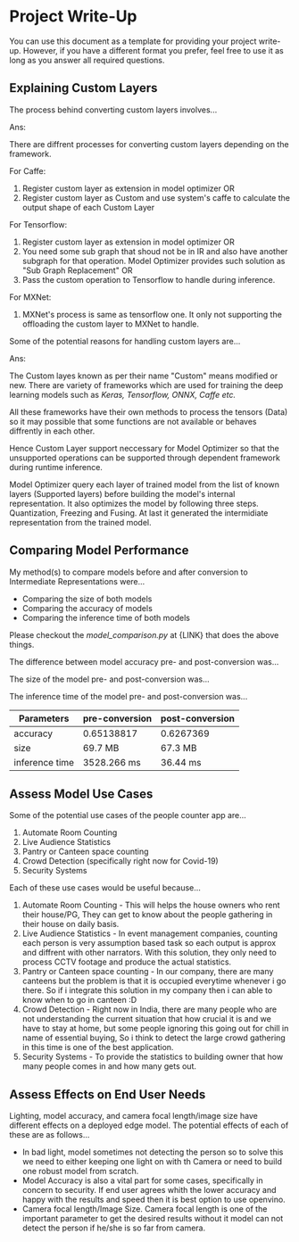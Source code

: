 # Project Write-Up

You can use this document as a template for providing your project write-up. However, if you
have a different format you prefer, feel free to use it as long as you answer all required
questions.

## Explaining Custom Layers


The process behind converting custom layers involves...

Ans: 

There are diffrent processes for converting custom layers depending on the framework.

For Caffe:
1. Register custom layer as extension in model optimizer OR
2. Register custom layer as Custom and use system's caffe to calculate the output shape of each Custom Layer

For Tensorflow:
1. Register custom layer as extension in model optimizer OR
2. You need some sub graph that shoud not be in IR and also have another subgraph for that operation. Model Optimizer provides such solution as "Sub Graph Replacement" OR
3. Pass the custom operation to Tensorflow to handle during inference.

For MXNet:
1. MXNet's process is same as tensorflow one. It only not supporting the offloading the custom layer to MXNet to handle.

Some of the potential reasons for handling custom layers are...

Ans: 

The Custom layes known as per their name "Custom" means modified or new. 
There are variety of frameworks which are used for training the deep learning models such as <i>Keras, Tensorflow, ONNX, Caffe etc.</i>

All these frameworks have their own methods to process the tensors (Data) so it may possible that
some functions are not available or behaves diffrently in each other.

Hence Custom Layer support neccessary for Model Optimizer so that the unsupported operations can be supported through dependent framework during runtime inference.

Model Optimizer query each layer of trained model from the list of known layers (Supported layers) before building the model's internal representation.
It also optimizes the model by following three steps. Quantization, Freezing and Fusing. At last it generated the intermidiate representation from the trained model. 


## Comparing Model Performance

My method(s) to compare models before and after conversion to Intermediate Representations
were...
- Comparing the size of both models
- Comparing the accuracy of models
- Comparing the inference time of both models

Please checkout the <i>model_comparison.py</i> at {LINK} that does the above things.

The difference between model accuracy pre- and post-conversion was...

The size of the model pre- and post-conversion was...

The inference time of the model pre- and post-conversion was...

Parameters | pre-conversion | post-conversion
| ------------- | ------------- | -------------
accuracy  | 0.65138817  | 0.6267369
size  | 69.7 MB  | 67.3 MB
inference time  | 3528.266 ms  | 36.44 ms


## Assess Model Use Cases

Some of the potential use cases of the people counter app are...
1. Automate Room Counting
2. Live Audience Statistics
3. Pantry or Canteen space counting
4. Crowd Detection (specifically right now for Covid-19)
5. Security Systems

Each of these use cases would be useful because...
1. Automate Room Counting - This will helps the house owners who rent their house/PG, They can get to know about the people gathering in their house on daily basis.
2. Live Audience Statistics - In event management companies, counting each person is very assumption based task so each output is approx and diffrent with other narrators. With this solution, they only need to process CCTV footage and produce the actual statistics.
3. Pantry or Canteen space counting - In our company, there are many canteens but the problem is that it is occupied everytime whenever i go there. So if i integrate this solution in my company then i can able to know when to go in canteen :D
4. Crowd Detection -  Right now in India, there are many people who are not understanding the current situation that how crucial it is and we have to stay at home, but some people ignoring this going out for chill in name of essential buying, So i think to detect the large crowd gathering in this time is one of the best application.
5. Security Systems - To provide the statistics to building owner that how many people comes in and how many gets out.

## Assess Effects on End User Needs

Lighting, model accuracy, and camera focal length/image size have different effects on a
deployed edge model. The potential effects of each of these are as follows...
- In bad light, model sometimes not detecting the person so to solve this we need to either keeping one light on with th Camera or need to build one robust model from scratch.
- Model Accuracy is also a vital part for some cases, specifically in concern to security. If end user agrees whith the lower accuracy and happy with the results and speed then it is best option to use openvino.
- Camera focal length/Image Size. Camera focal length is one of the important parameter to get the desired results without it model can not detect the person if he/she is so far from camera.